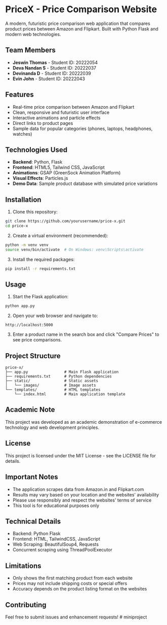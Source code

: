 # PriceX - Price Comparison Website

A modern, futuristic price comparison web application that compares product prices between Amazon and Flipkart. Built with Python Flask and modern web technologies.

## Team Members

- **Jeswin Thomas** - Student ID: 20222054
- **Deva Nandan S** - Student ID: 20222037
- **Devinanda D** - Student ID: 20222039
- **Evin John** - Student ID: 20222043

## Features

- Real-time price comparison between Amazon and Flipkart
- Clean, responsive and futuristic user interface
- Interactive animations and particle effects
- Direct links to product pages
- Sample data for popular categories (phones, laptops, headphones, watches)

## Technologies Used

- **Backend**: Python, Flask
- **Frontend**: HTML5, Tailwind CSS, JavaScript
- **Animations**: GSAP (GreenSock Animation Platform)
- **Visual Effects**: Particles.js
- **Demo Data**: Sample product database with simulated price variations

## Installation

1. Clone this repository:
```bash
git clone https://github.com/yourusername/price-x.git
cd price-x
```

2. Create a virtual environment (recommended):
```bash
python -m venv venv
source venv/bin/activate  # On Windows: venv\Scripts\activate
```

3. Install the required packages:
```bash
pip install -r requirements.txt
```

## Usage

1. Start the Flask application:
```bash
python app.py
```

2. Open your web browser and navigate to:
```
http://localhost:5000
```

3. Enter a product name in the search box and click "Compare Prices" to see price comparisons.

## Project Structure

```
price-x/
├── app.py                # Main Flask application
├── requirements.txt      # Python dependencies
├── static/               # Static assets
│   └── images/           # Image assets
└── templates/            # HTML templates
    └── index.html        # Main application template
```

## Academic Note

This project was developed as an academic demonstration of e-commerce technology and web development principles.

## License

This project is licensed under the MIT License - see the LICENSE file for details.

## Important Notes

- The application scrapes data from Amazon.in and Flipkart.com
- Results may vary based on your location and the websites' availability
- Please use responsibly and respect the websites' terms of service
- This tool is for educational purposes only

## Technical Details

- Backend: Python Flask
- Frontend: HTML, TailwindCSS, JavaScript
- Web Scraping: BeautifulSoup4, Requests
- Concurrent scraping using ThreadPoolExecutor

## Limitations

- Only shows the first matching product from each website
- Prices may not include shipping costs or special offers
- Accuracy depends on the product listing format on the websites

## Contributing

Feel free to submit issues and enhancement requests! #   m i n i p r o j e c t  
 